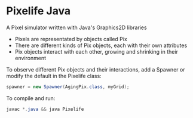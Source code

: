 <h1>Pixelife Java</h1>
A Pixel simulator written with Java's Graphics2D libraries
<ul>
	<li>Pixels are representated by objects called Pix</li>
	<li>There are different kinds of Pix objects, each with their own attributes</li>
	<li>Pix objects interact with each other, growing and shrinking in their environment</li>
</ul>

To observe different Pix objects and their interactions, add a Spawner or modify the default in the Pixelife class:
```Java
spawner = new Spawner(AgingPix.class, myGrid);
```

To compile and run:
```java
javac *.java && java Pixelife
```
